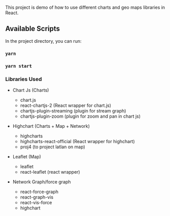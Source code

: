 This project is demo of how to use different charts and geo maps libraries in React.

## Available Scripts

In the project directory, you can run:
### `yarn`
### `yarn start`


### Libraries Used 

- Chart Js (Charts)
    - chart.js
    - react-chartjs-2 (React wrapper for chart.js)
    - chartjs-plugin-streaming (plugin for stream graph)
    - chartjs-plugin-zoom (plugin for zoom and pan in chart js)

- Highchart (Charts + Map + Network)
    - highcharts
    - highcharts-react-official (React wrapper for highchart)
    - proj4 (to project latlan on map)

- Leaflet (Map)
    - leaflet
    - react-leaflet (react wrapper)
  
- Network Graph/force graph
    - react-force-graph
    - react-graph-vis
    - react-vis-force
    - highchart
    
    